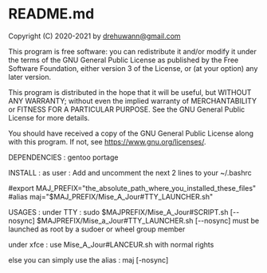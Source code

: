 # README.md
Copyright (C) 2020-2021 by drehuwann@gmail.com

   This program is free software: you can redistribute it and/or modify
   it under the terms of the GNU General Public License as published by
   the Free Software Foundation, either version 3 of the License, or
   (at your option) any later version.

   This program is distributed in the hope that it will be useful,
   but WITHOUT ANY WARRANTY; without even the implied warranty of
   MERCHANTABILITY or FITNESS FOR A PARTICULAR PURPOSE.  See the
   GNU General Public License for more details.

   You should have received a copy of the GNU General Public License
   along with this program.  If not, see <https://www.gnu.org/licenses/>.


DEPENDENCIES : gentoo portage

INSTALL : as user : Add and uncomment the next 2 lines to your ~/.bashrc

#export MAJ_PREFIX="the_absolute_path_where_you_installed_these_files" 
#alias maj="$MAJ_PREFIX/Mise_A_Jour#TTY_LAUNCHER.sh"

USAGES :
under TTY :
      sudo $MAJPREFIX/Mise_A_Jour#SCRIPT.sh [--nosync]
      $MAJPREFIX/Mise_a_Jour#TTY_LAUNCHER.sh [--nosync]
must be launched as root by a sudoer or wheel group member

under xfce :
use Mise_A_Jour#LANCEUR.sh with normal rights

else you can simply use the alias :
     maj [-nosync]

